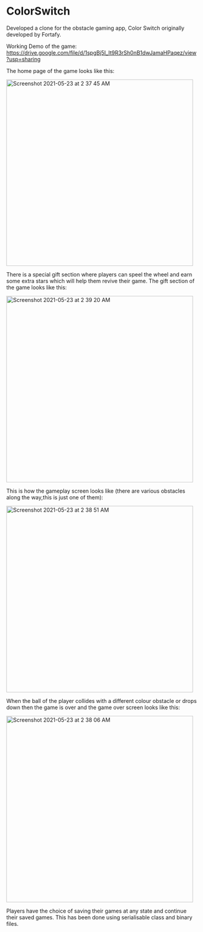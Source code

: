 # ColorSwitch
Developed a clone for the obstacle gaming app, Color Switch originally developed by Fortafy.

Working Demo of the game: https://drive.google.com/file/d/1spgBj5I_It9R3rSh0nB1dwJamaHPaqez/view?usp=sharing

The home page of the game looks like this:

<img width="491" alt="Screenshot 2021-05-23 at 2 37 45 AM" src="https://user-images.githubusercontent.com/55681967/119240933-ccb3d180-bb70-11eb-8267-ead04fa34ce6.png">

There is a special gift section where players can speel the wheel and earn some extra stars which will help them revive their game. The gift section of the game looks like this:

<img width="491" alt="Screenshot 2021-05-23 at 2 39 20 AM" src="https://user-images.githubusercontent.com/55681967/119240950-f240db00-bb70-11eb-8326-03414d14fe15.png">


This is how the gameplay screen looks like (there are various obstacles along the way,this is just one of them):


<img width="491" alt="Screenshot 2021-05-23 at 2 38 51 AM" src="https://user-images.githubusercontent.com/55681967/119241071-9034a580-bb71-11eb-86a7-0976e2dc1db3.png">



When the ball of the player collides with a different colour obstacle or drops down then the game is over and the game over screen looks like this:

<img width="491" alt="Screenshot 2021-05-23 at 2 38 06 AM" src="https://user-images.githubusercontent.com/55681967/119241035-64192480-bb71-11eb-8883-659cb5fa290d.png">

Players have the choice of saving their games at any state and continue their saved games. This has been done using serialisable class and binary files.

